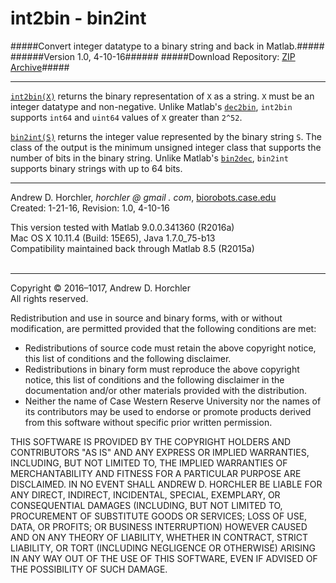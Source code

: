 int2bin - bin2int
========
#####Convert integer datatype to a binary string and back in Matlab.#####
######Version 1.0, 4-10-16######
#####Download Repository: [ZIP Archive](https://github.com/horchler/int2bin/archive/master.zip)#####

--------

[```int2bin(X)```](https://github.com/horchler/int2bin/blob/master/int2bin.m) returns the binary representation of ```X``` as a string. ```X``` must be an integer datatype and non-negative. Unlike Matlab's [```dec2bin```](http://www.mathworks.com/help/matlab/ref/dec2bin.html), ```int2bin``` supports ```int64``` and ```uint64``` values of ```X``` greater than ```2^52```.  
  
[```bin2int(S)```](https://github.com/horchler/int2bin/blob/master/bin2int.m) returns the integer value represented by the binary string ```S```. The class of the output is the minimum unsigned integer class that supports the number of bits in the binary string. Unlike Matlab's [```bin2dec```](http://www.mathworks.com/help/matlab/ref/bin2dec.html), ```bin2int``` supports binary strings with up to 64 bits.
&nbsp;  

--------

Andrew D. Horchler, *horchler @ gmail . com*, [biorobots.case.edu](http://biorobots.case.edu/)  
Created: 1-21-16, Revision: 1.0, 4-10-16  

This version tested with Matlab 9.0.0.341360 (R2016a)  
Mac OS X 10.11.4 (Build: 15E65), Java 1.7.0_75-b13  
Compatibility maintained back through Matlab 8.5 (R2015a)  
&nbsp;  

--------

Copyright &copy; 2016&ndash;1017, Andrew D. Horchler  
All rights reserved.  

Redistribution and use in source and binary forms, with or without modification, are permitted provided that the following conditions are met:
 * Redistributions of source code must retain the above copyright notice, this list of conditions and the following disclaimer.
 * Redistributions in binary form must reproduce the above copyright notice, this list of conditions and the following disclaimer in the documentation and/or other materials provided with the distribution.
 * Neither the name of Case Western Reserve University nor the names of its contributors may be used to endorse or promote products derived from this software without specific prior written permission.

THIS SOFTWARE IS PROVIDED BY THE COPYRIGHT HOLDERS AND CONTRIBUTORS "AS IS" AND ANY EXPRESS OR IMPLIED WARRANTIES, INCLUDING, BUT NOT LIMITED TO, THE IMPLIED WARRANTIES OF MERCHANTABILITY AND FITNESS FOR A PARTICULAR PURPOSE ARE DISCLAIMED. IN NO EVENT SHALL ANDREW D. HORCHLER BE LIABLE FOR ANY DIRECT, INDIRECT, INCIDENTAL, SPECIAL, EXEMPLARY, OR CONSEQUENTIAL DAMAGES (INCLUDING, BUT NOT LIMITED TO, PROCUREMENT OF SUBSTITUTE GOODS OR SERVICES; LOSS OF USE, DATA, OR PROFITS; OR BUSINESS INTERRUPTION) HOWEVER CAUSED AND ON ANY THEORY OF LIABILITY, WHETHER IN CONTRACT, STRICT LIABILITY, OR TORT (INCLUDING NEGLIGENCE OR OTHERWISE) ARISING IN ANY WAY OUT OF THE USE OF THIS SOFTWARE, EVEN IF ADVISED OF THE POSSIBILITY OF SUCH DAMAGE.